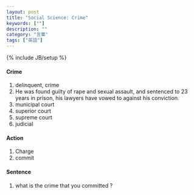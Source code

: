 ```yaml
---
layout: post
title: "Social Science: Crime"
keywords: [""]
description: ""
category: "言葉"
tags: ["英語"]
---
```

{% include JB/setup %}

#### Crime
1. delinquent, crime
2. He was found guilty of rape and sexual assault, and sentenced to 23 years in
   prison, his lawyers have vowed to against his conviction.
3. municipal court
4. superior court
5. supreme court
6. judicial


#### Action
1. Charge
2. commit 


#### Sentence
1. what is the crime that you committed ?

